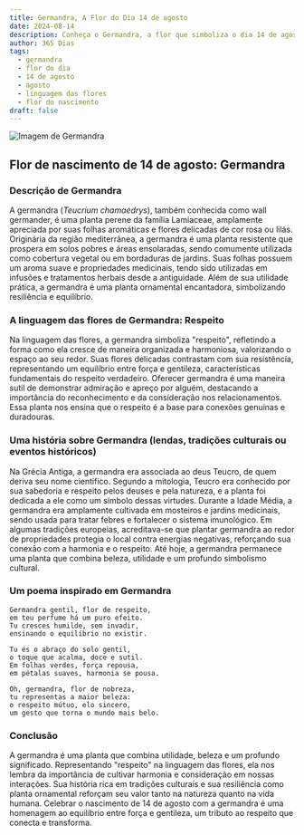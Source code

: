 ```yaml
---
title: Germandra, A Flor do Dia 14 de agosto
date: 2024-08-14
description: Conheça o Germandra, a flor que simboliza o dia 14 de agosto e seu significado 'Respeito'. Explore a beleza e o simbolismo desta flor encantadora.
author: 365 Dias
tags:
  - germandra
  - flor do dia
  - 14 de agosto
  - agosto
  - linguagem das flores
  - flor do nascimento
draft: false
---
```


![Imagem de Germandra](https://cdn.pixabay.com/photo/2020/08/12/12/16/teucrium-paradise-delight-5482517_1280.jpg#center)



## Flor de nascimento de 14 de agosto: Germandra

### Descrição de Germandra

A germandra (_Teucrium chamaedrys_), também conhecida como wall germander, é uma planta perene da família Lamiaceae, amplamente apreciada por suas folhas aromáticas e flores delicadas de cor rosa ou lilás. Originária da região mediterrânea, a germandra é uma planta resistente que prospera em solos pobres e áreas ensolaradas, sendo comumente utilizada como cobertura vegetal ou em bordaduras de jardins. Suas folhas possuem um aroma suave e propriedades medicinais, tendo sido utilizadas em infusões e tratamentos herbais desde a antiguidade. Além de sua utilidade prática, a germandra é uma planta ornamental encantadora, simbolizando resiliência e equilíbrio.

### A linguagem das flores de Germandra: Respeito

Na linguagem das flores, a germandra simboliza "respeito", refletindo a forma como ela cresce de maneira organizada e harmoniosa, valorizando o espaço ao seu redor. Suas flores delicadas contrastam com sua resistência, representando um equilíbrio entre força e gentileza, características fundamentais do respeito verdadeiro. Oferecer germandra é uma maneira sutil de demonstrar admiração e apreço por alguém, destacando a importância do reconhecimento e da consideração nos relacionamentos. Essa planta nos ensina que o respeito é a base para conexões genuínas e duradouras.

### Uma história sobre Germandra (lendas, tradições culturais ou eventos históricos)

Na Grécia Antiga, a germandra era associada ao deus Teucro, de quem deriva seu nome científico. Segundo a mitologia, Teucro era conhecido por sua sabedoria e respeito pelos deuses e pela natureza, e a planta foi dedicada a ele como um símbolo dessas virtudes. Durante a Idade Média, a germandra era amplamente cultivada em mosteiros e jardins medicinais, sendo usada para tratar febres e fortalecer o sistema imunológico. Em algumas tradições europeias, acreditava-se que plantar germandra ao redor de propriedades protegia o local contra energias negativas, reforçando sua conexão com a harmonia e o respeito. Até hoje, a germandra permanece uma planta que combina beleza, utilidade e um profundo simbolismo cultural.

### Um poema inspirado em Germandra

```
Germandra gentil, flor de respeito,  
em teu perfume há um puro efeito.  
Tu cresces humilde, sem invadir,  
ensinando o equilíbrio no existir.  

Tu és o abraço do solo gentil,  
o toque que acalma, doce e sutil.  
Em folhas verdes, força repousa,  
em pétalas suaves, harmonia se pousa.  

Oh, germandra, flor de nobreza,  
tu representas a maior beleza:  
o respeito mútuo, elo sincero,  
um gesto que torna o mundo mais belo.  
```

### Conclusão

A germandra é uma planta que combina utilidade, beleza e um profundo significado. Representando "respeito" na linguagem das flores, ela nos lembra da importância de cultivar harmonia e consideração em nossas interações. Sua história rica em tradições culturais e sua resiliência como planta ornamental reforçam seu valor tanto na natureza quanto na vida humana. Celebrar o nascimento de 14 de agosto com a germandra é uma homenagem ao equilíbrio entre força e gentileza, um tributo ao respeito que conecta e transforma.